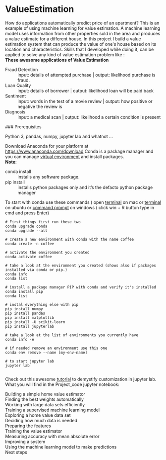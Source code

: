 # ValueEstimation
How do applications automatically predict price of an apartment? This is an example of using machine learning for value estimation. A machine learning model uses information from other properties sold in the area and produces a value estimate for a different house. In this project I build a value estimation system that can produce the value of one's house based on its location and characteristics. Skills that I developed while doing it, can be applied to solve any kind of value estimation problem like :
<br> <b>These awesome applications of Value Estimation </b>
<dl>
  <dt>Fraud Detection</dt>
  <dd>input: details of attempted purchase | output: likelihood purchase is fraud.</dd>
    
  <dt>Loan Quality</dt>
  <dd>input: details of borrower | output: likelihood loan will be paid back</dd>
    
  <dt>Sentiment</dt>
  <dd>input: words in the test of a movie review | output: how positive or negative the review is</dd>
    
  <dt>Diagnosis</dt>
  <dd>input: a medical scan | output: likelihood a certain condition is present</dd>
  
   
    
</dl>
### Prerequisites

Python 3, pandas, numpy, jupyter lab and whatnot ...

Download Anaconda for your platform at https://www.anaconda.com/download
Conda is a package manager and you can manage [virtual environment](https://docs.python.org/3/library/venv.html) and install packages.
<br> <b>Note:  </b>
<dl>
  <dt>conda install</dt>
  <dd>installs any software package.</dd>

  <dt>pip install</dt>
  <dd>installs python packages only and it’s the defacto python package manager</dd>
</dl>

To start with conda use these commands ( open [terminal](https://macpaw.com/how-to/use-terminal-on-mac) on mac or [terminal](https://askubuntu.com/questions/183775/how-do-i-open-a-terminal) on ubuntu or [command prompt](https://www.digitalcitizen.life/7-ways-launch-command-prompt-windows-7-windows-8) on windows ( click win + R button type in cmd and press Enter)

```
# First things first run these two
conda upgrade conda
conda upgrade --all

# create a new environment with conda with the name coffee
conda create -n coffee

# activate the environment you created
conda activate coffee

# take a look at the environment you created (shows also if packages installed via conda or pip.)
conda info
conda list 

# install a package manager PIP with conda and verify it's installed
conda install pip
conda list

# instal everything else with pip
pip install numpy
pip install pandas
pip install matplotlib
pip install -U scikit-learn
pip install jupyterlab

# take a look at the list of environments you currently have
conda info -e

# if needed remove an environment use this one
conda env remove --name [my-env-name]

# to start jupyter lab
jupyter lab


```
Check out this awesome [tutorial](https://youtu.be/a9P7qv4P5LE) to demystify customization in jupyter lab.
What you will find in the Project_code jupyter notebook:


<dl>

  <dt>Building a simple home value estimator</dt>
    <dt>Finding the best weights automatically </dt>
    <dt>
Working with large data sets efficiently </dt>
    <dt> Training a supervised machine learning model</dt>
    <dt>Exploring a home value data set </dt>
    <dt>
Deciding how much data is needed
 </dt>
    <dt> Preparing the features</dt>
    <dt>Training the value estimator </dt>
    <dt>Measuring accuracy with mean absolute error </dt>
    <dt>Improving a system</dt>
    <dt> Using the machine learning model to make predictions </dt>
    <dt> Next steps </dt>
</dl>









